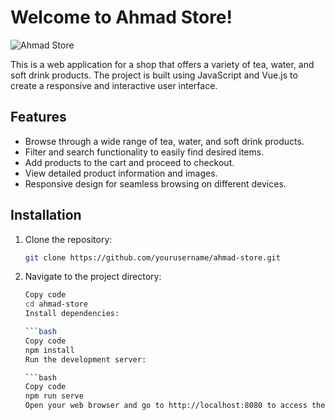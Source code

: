 # Welcome to Ahmad Store!

![Ahmad Store](https://github.com/Valelaaa/ahmad-store-ui-ux/blob/main/assets/78920421/33fae261-abe0-4e42-88c3-f9324d81d717.png)

This is a web application for a shop that offers a variety of tea, water, and soft drink products. The project is built using JavaScript and Vue.js to create a responsive and interactive user interface.

## Features

- Browse through a wide range of tea, water, and soft drink products.
- Filter and search functionality to easily find desired items.
- Add products to the cart and proceed to checkout.
- View detailed product information and images.
- Responsive design for seamless browsing on different devices.

## Installation

1. Clone the repository:

   ```bash
   git clone https://github.com/yourusername/ahmad-store.git
2. Navigate to the project directory:

    ```bash
    Copy code
    cd ahmad-store
    Install dependencies:

    ```bash
    Copy code
    npm install
    Run the development server:

    ```bash
    Copy code
    npm run serve
    Open your web browser and go to http://localhost:8080 to access the application.
